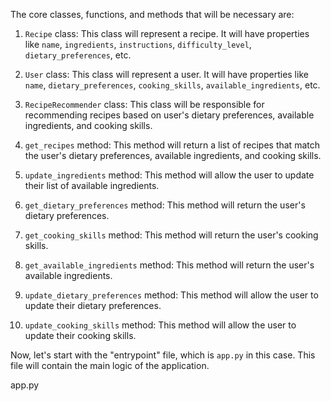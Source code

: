 The core classes, functions, and methods that will be necessary are:

1. `Recipe` class: This class will represent a recipe. It will have properties like `name`, `ingredients`, `instructions`, `difficulty_level`, `dietary_preferences`, etc.

2. `User` class: This class will represent a user. It will have properties like `name`, `dietary_preferences`, `cooking_skills`, `available_ingredients`, etc.

3. `RecipeRecommender` class: This class will be responsible for recommending recipes based on user's dietary preferences, available ingredients, and cooking skills.

4. `get_recipes` method: This method will return a list of recipes that match the user's dietary preferences, available ingredients, and cooking skills.

5. `update_ingredients` method: This method will allow the user to update their list of available ingredients.

6. `get_dietary_preferences` method: This method will return the user's dietary preferences.

7. `get_cooking_skills` method: This method will return the user's cooking skills.

8. `get_available_ingredients` method: This method will return the user's available ingredients.

9. `update_dietary_preferences` method: This method will allow the user to update their dietary preferences.

10. `update_cooking_skills` method: This method will allow the user to update their cooking skills.

Now, let's start with the "entrypoint" file, which is `app.py` in this case. This file will contain the main logic of the application.

app.py
